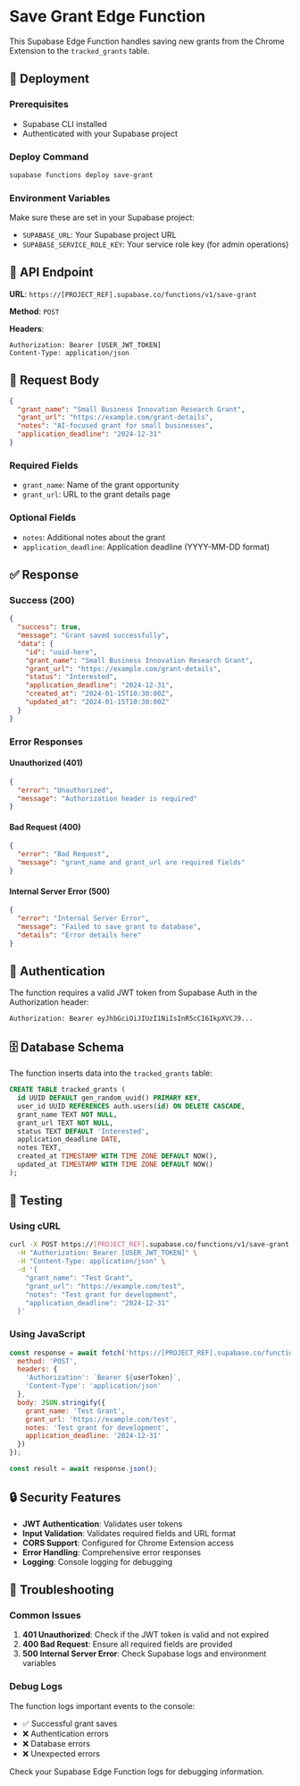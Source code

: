 # Save Grant Edge Function

This Supabase Edge Function handles saving new grants from the Chrome Extension to the `tracked_grants` table.

## 🚀 Deployment

### Prerequisites
- Supabase CLI installed
- Authenticated with your Supabase project

### Deploy Command
```bash
supabase functions deploy save-grant
```

### Environment Variables
Make sure these are set in your Supabase project:
- `SUPABASE_URL`: Your Supabase project URL
- `SUPABASE_SERVICE_ROLE_KEY`: Your service role key (for admin operations)

## 📡 API Endpoint

**URL**: `https://[PROJECT_REF].supabase.co/functions/v1/save-grant`

**Method**: `POST`

**Headers**:
```
Authorization: Bearer [USER_JWT_TOKEN]
Content-Type: application/json
```

## 📝 Request Body

```json
{
  "grant_name": "Small Business Innovation Research Grant",
  "grant_url": "https://example.com/grant-details",
  "notes": "AI-focused grant for small businesses",
  "application_deadline": "2024-12-31"
}
```

### Required Fields
- `grant_name`: Name of the grant opportunity
- `grant_url`: URL to the grant details page

### Optional Fields
- `notes`: Additional notes about the grant
- `application_deadline`: Application deadline (YYYY-MM-DD format)

## ✅ Response

### Success (200)
```json
{
  "success": true,
  "message": "Grant saved successfully",
  "data": {
    "id": "uuid-here",
    "grant_name": "Small Business Innovation Research Grant",
    "grant_url": "https://example.com/grant-details",
    "status": "Interested",
    "application_deadline": "2024-12-31",
    "created_at": "2024-01-15T10:30:00Z",
    "updated_at": "2024-01-15T10:30:00Z"
  }
}
```

### Error Responses

#### Unauthorized (401)
```json
{
  "error": "Unauthorized",
  "message": "Authorization header is required"
}
```

#### Bad Request (400)
```json
{
  "error": "Bad Request",
  "message": "grant_name and grant_url are required fields"
}
```

#### Internal Server Error (500)
```json
{
  "error": "Internal Server Error",
  "message": "Failed to save grant to database",
  "details": "Error details here"
}
```

## 🔐 Authentication

The function requires a valid JWT token from Supabase Auth in the Authorization header:

```
Authorization: Bearer eyJhbGciOiJIUzI1NiIsInR5cCI6IkpXVCJ9...
```

## 🗄️ Database Schema

The function inserts data into the `tracked_grants` table:

```sql
CREATE TABLE tracked_grants (
  id UUID DEFAULT gen_random_uuid() PRIMARY KEY,
  user_id UUID REFERENCES auth.users(id) ON DELETE CASCADE,
  grant_name TEXT NOT NULL,
  grant_url TEXT NOT NULL,
  status TEXT DEFAULT 'Interested',
  application_deadline DATE,
  notes TEXT,
  created_at TIMESTAMP WITH TIME ZONE DEFAULT NOW(),
  updated_at TIMESTAMP WITH TIME ZONE DEFAULT NOW()
);
```

## 🧪 Testing

### Using cURL
```bash
curl -X POST https://[PROJECT_REF].supabase.co/functions/v1/save-grant \
  -H "Authorization: Bearer [USER_JWT_TOKEN]" \
  -H "Content-Type: application/json" \
  -d '{
    "grant_name": "Test Grant",
    "grant_url": "https://example.com/test",
    "notes": "Test grant for development",
    "application_deadline": "2024-12-31"
  }'
```

### Using JavaScript
```javascript
const response = await fetch('https://[PROJECT_REF].supabase.co/functions/v1/save-grant', {
  method: 'POST',
  headers: {
    'Authorization': `Bearer ${userToken}`,
    'Content-Type': 'application/json'
  },
  body: JSON.stringify({
    grant_name: 'Test Grant',
    grant_url: 'https://example.com/test',
    notes: 'Test grant for development',
    application_deadline: '2024-12-31'
  })
});

const result = await response.json();
```

## 🔒 Security Features

- **JWT Authentication**: Validates user tokens
- **Input Validation**: Validates required fields and URL format
- **CORS Support**: Configured for Chrome Extension access
- **Error Handling**: Comprehensive error responses
- **Logging**: Console logging for debugging

## 🐛 Troubleshooting

### Common Issues

1. **401 Unauthorized**: Check if the JWT token is valid and not expired
2. **400 Bad Request**: Ensure all required fields are provided
3. **500 Internal Server Error**: Check Supabase logs and environment variables

### Debug Logs
The function logs important events to the console:
- ✅ Successful grant saves
- ❌ Authentication errors
- ❌ Database errors
- ❌ Unexpected errors

Check your Supabase Edge Function logs for debugging information.
